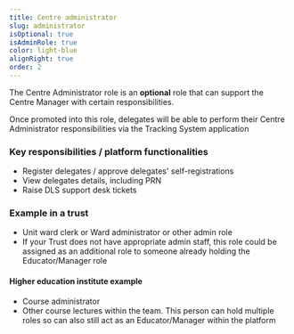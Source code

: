 ```yaml
---
title: Centre administrator
slug: administrator
isOptional: true
isAdminRole: true
color: light-blue
alignRight: true
order: 2
---
```

The Centre Administrator role is an **optional** role that can support the Centre Manager with certain responsibilities.​

Once promoted into this role, delegates will be able to perform their Centre Administrator responsibilities via the Tracking System application​

### Key responsibilities / platform functionalities​

- Register delegates / approve delegates' self-registrations ​
- View delegates details, including PRN​
- Raise DLS support desk tickets ​

<div class="role_trust-example">

### Example in a trust​

- Unit ward clerk or Ward administrator​ or other admin role
- If your Trust does not have appropriate admin staff, this role could be assigned as an additional role to someone already holding the Educator/Manager role​

#### Higher education institute example

- Course administrator
- Other course lectures within the team. This person can hold multiple roles so can also still act as an Educator/Manager within the platform

</div>